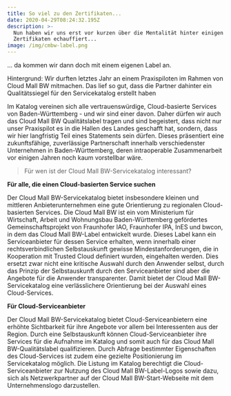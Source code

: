 ```yaml
---
title: So viel zu den Zertifikaten...
date: 2020-04-29T08:24:32.195Z
description: >-
  Nun haben wir uns erst vor kurzen über die Mentalität hinter einigen
  Zertifikaten echauffiert...
image: /img/cmbw-label.png
---
```

... da kommen wir dann doch mit einem eigenen Label an. 

Hintergrund: Wir durften letztes Jahr an einem Praxispiloten im Rahmen von Cloud Mall BW mitmachen. Das lief so gut, dass die Partner dahinter ein Qualitätssiegel für den Servicekatalog erstellt haben

Im Katalog vereinen sich alle vertrauenswürdige, Cloud-basierte Services von Baden-Württemberg - und wir sind einer davon. Daher dürfen wir auch das Cloud Mall BW Qualitätslabel tragen und sind begeistert, dass nicht nur unser Praxispilot es in die Hallen des Landes geschafft hat, sondern, dass wir hier langfristig Teil eines Statements sein dürfen. Dieses präsentiert eine zukunftsfähige, zuverlässige Partnerschaft innerhalb verschiedenster Unternehmen in Baden-Württemberg, deren intraoperable Zusammenarbeit vor einigen Jahren noch kaum vorstellbar wäre.

> Für wen ist der Cloud Mall BW-Servicekatalog interessant?

**Für alle, die einen Cloud-basierten Service suchen**

Der Cloud Mall BW-Servicekatalog bietet insbesondere kleinen und mittleren Anbieterunternehmen eine gute Orientierung zu regionalen Cloud-basierten Services. Die Cloud Mall BW ist ein vom Ministerium für Wirtschaft, Arbeit und Wohnungsbau Baden-Württemberg gefördertes Gemeinschaftsprojekt von Fraunhofer IAO, Fraunhofer IPA, InES und bwcon, in dem das Cloud Mall BW-Label entwickelt wurde. Dieses Label kann ein Serviceanbieter für dessen Service erhalten, wenn innerhalb einer rechtsverbindlichen Selbstauskunft gewisse Mindestanforderungen, die in Kooperation mit Trusted Cloud definiert wurden, eingehalten werden. Dies ersetzt zwar nicht eine kritische Auswahl durch den Anwender selbst, durch das Prinzip der Selbstauskunft durch den Serviceanbieter sind aber die Angebote für die Anwender transparenter. Damit bietet der Cloud Mall BW-Servicekatalog eine verlässlichere Orientierung bei der Auswahl eines Cloud-Services.

**Für Cloud-Serviceanbieter**

Der Cloud Mall BW-Servicekatalog bietet Cloud-Serviceanbietern eine erhöhte Sichtbarkeit für ihre Angebote vor allem bei Interessenten aus der Region. Durch eine Selbstauskunft können Cloud-Serviceanbieter ihre Services für die Aufnahme im Katalog und somit auch für das Cloud Mall BW-Qualitätslabel qualifizieren. Durch Abfrage bestimmter Eigenschaften des Cloud-Services ist zudem eine gezielte Positionierung im Servicekatalog möglich. Die Listung im Katalog berechtigt die Cloud-Serviceanbieter zur Nutzung des Cloud Mall BW-Label-Logos sowie dazu, sich als Netzwerkpartner auf der Cloud Mall BW-Start-Webseite mit dem Unternehmenslogo darzustellen.
